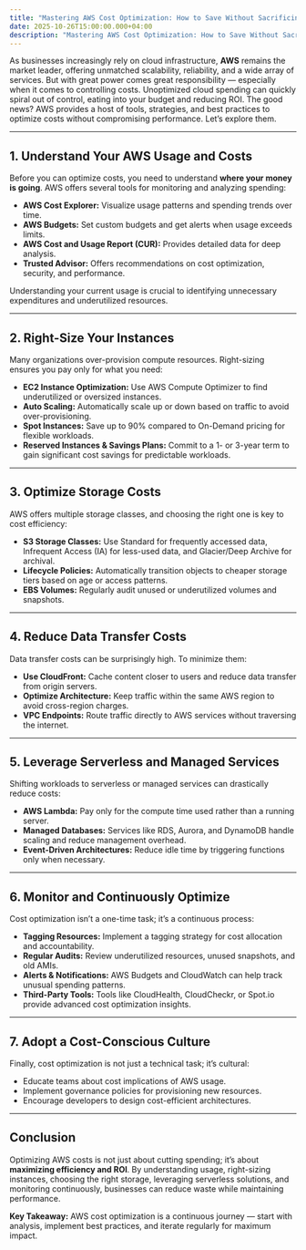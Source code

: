 ```yaml
---
title: "Mastering AWS Cost Optimization: How to Save Without Sacrificing Performance"
date: 2025-10-26T15:00:00.000+04:00
description: "Mastering AWS Cost Optimization: How to Save Without Sacrificing Performance"
---
```

  As businesses increasingly rely on cloud infrastructure, **AWS** remains the market leader, offering unmatched scalability, reliability, and a wide array of services. But with great power comes great responsibility — especially when it comes to controlling costs. Unoptimized cloud spending can quickly spiral out of control, eating into your budget and reducing ROI. The good news? AWS provides a host of tools, strategies, and best practices to optimize costs without compromising performance. Let’s explore them.

- - -

## 1. Understand Your AWS Usage and Costs

Before you can optimize costs, you need to understand **where your money is going**. AWS offers several tools for monitoring and analyzing spending:

* **AWS Cost Explorer:** Visualize usage patterns and spending trends over time.
* **AWS Budgets:** Set custom budgets and get alerts when usage exceeds limits.
* **AWS Cost and Usage Report (CUR):** Provides detailed data for deep analysis.
* **Trusted Advisor:** Offers recommendations on cost optimization, security, and performance.

Understanding your current usage is crucial to identifying unnecessary expenditures and underutilized resources.

- - -

## 2. Right-Size Your Instances

Many organizations over-provision compute resources. Right-sizing ensures you pay only for what you need:

* **EC2 Instance Optimization:** Use AWS Compute Optimizer to find underutilized or oversized instances.
* **Auto Scaling:** Automatically scale up or down based on traffic to avoid over-provisioning.
* **Spot Instances:** Save up to 90% compared to On-Demand pricing for flexible workloads.
* **Reserved Instances & Savings Plans:** Commit to a 1- or 3-year term to gain significant cost savings for predictable workloads.

- - -

## 3. Optimize Storage Costs

AWS offers multiple storage classes, and choosing the right one is key to cost efficiency:

* **S3 Storage Classes:** Use Standard for frequently accessed data, Infrequent Access (IA) for less-used data, and Glacier/Deep Archive for archival.
* **Lifecycle Policies:** Automatically transition objects to cheaper storage tiers based on age or access patterns.
* **EBS Volumes:** Regularly audit unused or underutilized volumes and snapshots.

- - -

## 4. Reduce Data Transfer Costs

Data transfer costs can be surprisingly high. To minimize them:

* **Use CloudFront:** Cache content closer to users and reduce data transfer from origin servers.
* **Optimize Architecture:** Keep traffic within the same AWS region to avoid cross-region charges.
* **VPC Endpoints:** Route traffic directly to AWS services without traversing the internet.

- - -

## 5. Leverage Serverless and Managed Services

Shifting workloads to serverless or managed services can drastically reduce costs:

* **AWS Lambda:** Pay only for the compute time used rather than a running server.
* **Managed Databases:** Services like RDS, Aurora, and DynamoDB handle scaling and reduce management overhead.
* **Event-Driven Architectures:** Reduce idle time by triggering functions only when necessary.

- - -

## 6. Monitor and Continuously Optimize

Cost optimization isn’t a one-time task; it’s a continuous process:

* **Tagging Resources:** Implement a tagging strategy for cost allocation and accountability.
* **Regular Audits:** Review underutilized resources, unused snapshots, and old AMIs.
* **Alerts & Notifications:** AWS Budgets and CloudWatch can help track unusual spending patterns.
* **Third-Party Tools:** Tools like CloudHealth, CloudCheckr, or Spot.io provide advanced cost optimization insights.

- - -

## 7. Adopt a Cost-Conscious Culture

Finally, cost optimization is not just a technical task; it’s cultural:

* Educate teams about cost implications of AWS usage.
* Implement governance policies for provisioning new resources.
* Encourage developers to design cost-efficient architectures.

- - -

## Conclusion

Optimizing AWS costs is not just about cutting spending; it’s about **maximizing efficiency and ROI**. By understanding usage, right-sizing instances, choosing the right storage, leveraging serverless solutions, and monitoring continuously, businesses can reduce waste while maintaining performance.

**Key Takeaway:** AWS cost optimization is a continuous journey — start with analysis, implement best practices, and iterate regularly for maximum impact.
